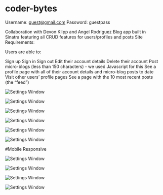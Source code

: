 # coder-bytes
Username: guest@gmail.com
Password: guestpass

Collaboration with Devon Klipp and Angel Rodriguez
Blog app built in Sinatra featuring all CRUD features for users/profiles and posts
Site Requirements:

Users are able to:

Sign up
Sign in
Sign out
Edit their account details
Delete their account
Post micro-blogs (less than 150 characters) - we used Javascript for this
See a profile page with all of their account details and micro-blog posts to date
Visit other users’ profile pages
See a page with the 10 most recent posts (the “feed”)

![Settings Window](https://res.cloudinary.com/angelrodriguez/image/upload/v1544468582/Screen_Shot_2018-12-10_at_1.58.38_PM.png)

![Settings Window](https://res.cloudinary.com/angelrodriguez/image/upload/v1544468582/Screen_Shot_2018-12-10_at_1.58.46_PM.png)

![Settings Window](https://res.cloudinary.com/angelrodriguez/image/upload/v1544468582/Screen_Shot_2018-12-10_at_1.58.52_PM.png)

![Settings Window](https://res.cloudinary.com/angelrodriguez/image/upload/v1544468584/Screen_Shot_2018-12-10_at_2.02.44_PM.png)

![Settings Window](https://res.cloudinary.com/angelrodriguez/image/upload/v1544468582/Screen_Shot_2018-12-10_at_1.59.03_PM.png)

![Settings Window](https://res.cloudinary.com/angelrodriguez/image/upload/v1544468583/Screen_Shot_2018-12-10_at_1.59.09_PM.png)

#Mobile Responsive 

![Settings Window](https://res.cloudinary.com/angelrodriguez/image/upload/v1545252676/Screen_Shot_2018-12-19_at_3.48.37_PM.png)

![Settings Window](https://res.cloudinary.com/angelrodriguez/image/upload/v1545252676/Screen_Shot_2018-12-19_at_3.48.56_PM.png)

![Settings Window](https://res.cloudinary.com/angelrodriguez/image/upload/v1545252676/Screen_Shot_2018-12-19_at_3.49.37_PM.png)

![Settings Window](https://res.cloudinary.com/angelrodriguez/image/upload/v1545252676/Screen_Shot_2018-12-19_at_3.49.44_PM.png)
